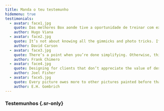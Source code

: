 ```yaml
---
title: Manda o teu testemunho
hidemenu: true
testimonials:
  - avatar: face1.jpg
    quote: Das melhores Box aonde tive a oportunidade de treinar com excelente ambiente.
    author: Hugo Viana
  - avatar: face2.jpg
    quote: It’s not about knowing all the gimmicks and photo tricks. If you haven’t got the eye, no program will give it to you.
    author: David Carson
  - avatar: face3.jpg
    quote: There’s a point when you’re done simplifying. Otherwise, things get really complicated.
    author: Frank Chimero     
  - avatar: face4.jpg
    quote: Designing for clients that don’t appreciate the value of design is like buying new tires for a rental car.
    author: Joel Fisher  
  - avatar: face5.jpg
    quote: Every picture owes more to other pictures painted before than it owes to nature.
    author: E.H. Gombrich  
---
```

### Testemunhos {.sr-only}
